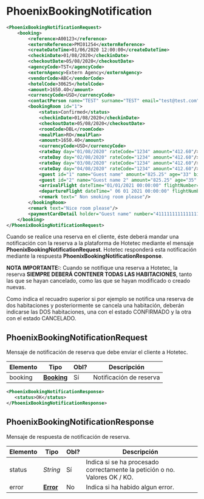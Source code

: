 # PhoenixBookingNotification
````xml
<PhoenixBookingNotificationRequest>
	<booking>
		<reference>A00123</reference>
		<externReference>PMI01254</externReference>
		<createDateTime>01/06/2020 12:00:00</createDateTime>
		<checkinDate>01/08/2020</checkinDate>
		<checkoutDate>05/08/2020</checkoutDate>
		<agencyCode>TST</agencyCode>
		<externAgency>Extern Agency</externAgency>
		<vendorCode>ABC</vendorCode>
		<hotelCode>30625</hotelCode>
		<amount>1650.40</amount>
		<currencyCode>USD</currencyCode>
		<contactPerson name="TEST" surname="TEST" email="test@test.com" telephone="test@test.com" country="ES"/>
		<bookingRoom id="1">
			<status>Confirmed</status>
			<checkinDate>01/08/2020</checkinDate>
			<checkoutDate>05/08/2020</checkoutDate>
			<roomCode>DBL</roomCode>
			<mealPlan>RO</mealPlan>
			<amount>1650.40</amount>
			<currencyCode>USD</currencyCode>
			<rateDay day="01/08/2020" rateCode="1234" amount="412.60"/>
			<rateDay day="02/08/2020" rateCode="1234" amount="412.60"/>
			<rateDay day="03/08/2020" rateCode="1234" amount="412.60"/>
			<rateDay day="04/08/2020" rateCode="1234" amount="412.60"/>
			<guest id="1" name="Guest name" amount="825.25" age="33" birthDate="01/04/1987"/>
			<guest id="2" name="Guest name 2" amount="825.25" age="35" birthDate="01/04/1985"/>
			<arrivalFlight dateTime="01/01/2021 00:00:00" flightNumber="abc1234"/>
			<departureFlight dateTime=" 06 01 2021 00:00:00" flightNumber="xyz9876"/>
			<remark text=" Non smoking room please"/>
		</bookingRoom>
		<remark text="Nice room please"/>
		<paymentCardDetail holder="Guest name" number="4111111111111111" expiryDate="01/04/2025" securityCode="123"/>
	</booking>
</PhoenixBookingNotificationRequest>
````

Cuando se realice una reserva en el cliente, éste deberá mandar una notificación con la reserva a la plataforma de Hotetec mediante el mensaje <b>PhoenixBookingNotificationRequest</b>. Hotetec responderá esta notificación mediante la respuesta <b>PhoenixBookingNotificationResponse</b>. 

<aside class="warning">
<b>NOTA IMPORTANTE:</b>: Cuando se notifique una reserva a Hotetec, la reserva <b>SIEMPRE DEBERÁ CONTENER TODAS LAS HABITACIONES</b>, tanto las que se hayan cancelado, como las que se hayan modificado o creado nuevas.
</aside>

Como indica el recuadro superior si por ejemplo se notifica una reserva de dos habitaciones y posteriormente se cancela una habitación, deberán indicarse las DOS habitaciones, una con el estado CONFIRMADO y la otra con el estado CANCELADO.

## PhoenixBookingNotificationRequest

Mensaje de notificación de reserva que debe enviar el cliente a Hotetec.

Elemento | Tipo | Obl? |  Descripción
--------- | ----------- | ----------- | -----------
booking | [**Booking**](##Booking) | Sí | Notificación de reserva

````xml
<PhoenixBookingNotificationResponse> 
   <status>OK</status> 
</PhoenixBookingNotificationResponse> 
````

## PhoenixBookingNotificationResponse

Mensaje de respuesta de notificación de reserva. 

Elemento | Tipo | Obl? |  Descripción
--------- | ----------- | ----------- | -----------
status | *String* | Sí |Indica si se ha procesado correctamente la petición o no.<br/>Valores OK / KO. 
error | [**Error**](##Error) | No | Indica si ha habido algun error.

